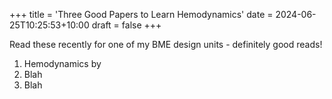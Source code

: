 +++
title = 'Three Good Papers to Learn Hemodynamics'
date = 2024-06-25T10:25:53+10:00
draft = false
+++

Read these recently for one of my BME design units - definitely good reads!
1. Hemodynamics by
2. Blah
3. Blah